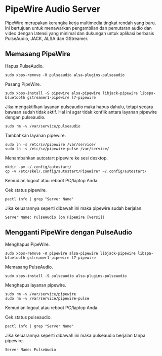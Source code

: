 # PipeWire Audio Server

PipeWire merupakan kerangka kerja multimedia tingkat rendah yang baru. Ini bertujuan untuk menawarkan pengambilan dan pemutaran audio dan video dengan latensi yang minimal dan dukungan untuk aplikasi berbasis PulseAudio, JACK, ALSA dan GStreamer.

## Memasang PipeWire

Hapus PulseAudio.

```
sudo xbps-remove -R pulseaudio alsa-plugins-pulseaudio
```

Pasang PipeWire.

```
sudo xbps-install -S pipewire alsa-pipewire libjack-pipewire libspa-bluetooth gstreamer1-pipewire l7-pipewire
```

Jika mengaktifkan layanan pulseaudio maka hapus dahulu, tetapi secara bawaan sudah tidak aktif. Hal ini agar tidak konflik antara layanan pipewire dengan pulseaudio.
```
sudo rm -v /var/service/pulseaudio
```

Tambahkan layanan pipewire.
```
sudo ln -s /etc/sv/pipewire /var/service/
sudo ln -s /etc/sv/pipewire-pulse /var/service/
```

Menambahkan autostart pipewire ke sesi desktop.

```
mkdir -pv ~/.config/autostart/
cp -v /etc/skel/.config/autostart/PipeWire* ~/.config/autostart/
```

Kemudian logout atau reboot PC/laptop Anda.

Cek status pipewire.

```
pactl info | grep "Server Name"
```

Jika keluarannya seperti dibawah ini maka pipewire sudah berjalan.

`Server Name: PulseAudio (on PipeWire [versi])`

## Mengganti PipeWire dengan PulseAudio

Menghapus PipeWire.
```
sudo xbps-remove -R pipewire alsa-pipewire libjack-pipewire libspa-bluetooth gstreamer1-pipewire l7-pipewire
```

Memasang PulseAudio.

```
sudo xbps-install -S pulseaudio alsa-plugins-pulseaudio
```

Menghapus layanan pipewire.
```
sudo rm -v /var/service/pipewire
sudo rm -v /var/service/pipewire-pulse
```

Kemudian logout atau reboot PC/laptop Anda.

Cek status pulseaudio.

```
pactl info | grep "Server Name"
```

Jika keluarannya seperti dibawah ini maka pulseaudio berjalan tanpa pipewire.

`Server Name: PulseAudio`
